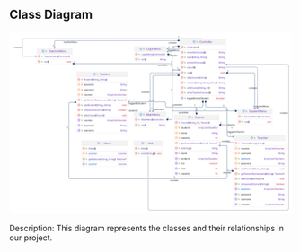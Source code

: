 ## Class Diagram

[![Class Diagram](https://raw.githubusercontent.com/MoeeinAali/AP-Project/main/Diagrams/ClassDiagram/ClassDiagram.svg)](https://raw.githubusercontent.com/MoeeinAali/AP-Project/main/Diagrams/ClassDiagram/ClassDiagram.svg)

Description: This diagram represents the classes and their relationships in our project.
